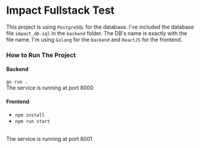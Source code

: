 # Impact Fullstack Test

This project is using `PostgreSQL` for the database. I've included the database file `impact_db.sql` in the `backend` folder. The DB's name is exactly with the file name. I'm using `Golang` for the `backend` and `ReactJS` for the frontend.

### How to Run The Project

#### Backend
`go run .`<br>
The service is running at port 8000

#### Frontend
* `npm install`
* `npm run start`

<br>The service is running at port 8001

